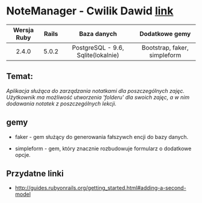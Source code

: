 # NoteManager - Cwilik Dawid [link](https://shielded-temple-90073.herokuapp.com)
| Wersja Ruby | Rails | Baza danych | Dodatkowe gemy|
| :-------------: |:-------------:| :--------:|:-----:|
| 2.4.0 | 5.0.2 | PostgreSQL - 9.6, Sqlite(lokalnie) | Bootstrap, faker, simpleform |
## Temat:
*Aplikacja służąca do zarządzania notatkami dla poszczególnych zajęc. Użytkownik ma możliwość utworzenia 'folderu' dla swoich zajęc, a w nim dodawania notatek z poszczególnych lekcji.*

## gemy
* faker - gem służący do generowania fałszywch encji do bazy danych.

* simpleform - gem, który znacznie rozbudowuje formularz o dodatkowe opcje.
## Przydatne linki
* http://guides.rubyonrails.org/getting_started.html#adding-a-second-model
